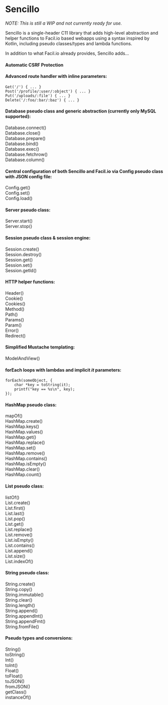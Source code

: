 # Sencillo

_NOTE: This is still a WIP and not currently ready for use._

Sencillo is a single-header C11 library that adds high-level abstraction and helper functions to Facil.io based webapps using a syntax inspired by Kotlin, including pseudo classes/types and lambda functions.

In addition to what Facil.io already provides, Sencillo adds...

#### Automatic CSRF Protection

#### Advanced route handler with inline parameters:
```
Get('/') { ... }
Post('/profile/:user/:object') { ... }
Put('/uploads/:file') { ... }
Delete('/:foo/:bar/:baz') { ... }
```
#### Database pseudo class and generic abstraction (currently only MySQL supported):
Database.connect()  
Database.close()  
Database.prepare()  
Database.bind()  
Database.exec()  
Database.fetchrow()  
Database.column()  

#### Central configuration of both Sencillo and Facil.io via Config pseudo class with JSON config file:
Config.get()  
Config.set()  
Config.load()  

#### Server pseudo class:
Server.start()  
Server.stop()  

#### Session pseudo class & session engine:
Session.create()  
Session.destroy()  
Session.get()  
Session.set()  
Session.getId()  

#### HTTP helper functions:
Header()  
Cookie()  
Cookies()  
Method()  
Path()  
Params()  
Param()  
Error()  
Redirect()  

#### Simplified Mustache templating:
ModelAndView()  

#### forEach loops with lambdas and implicit _it_ parameters:
```
forEach(someObject, {
    char *key = toString(it);
    printf("key == %s\n", key);
});
```

#### HashMap pseudo class:
mapOf()  
HashMap.create()  
HashMap.keys()  
HashMap.values()  
HashMap.get()  
HashMap.replace()  
HashMap.set()  
HashMap.remove()  
HashMap.contains()  
HashMap.isEmpty()  
HashMap.clear()  
HashMap.count()  

#### List pseudo class:
listOf()  
List.create()  
List.first()  
List.last()  
List.pop()  
List.get()  
List.replace()  
List.remove()  
List.isEmpty()  
List.contains()  
List.append()  
List.size()  
List.indexOf()  

#### String pseudo class:
String.create()  
String.copy()  
String.immutable()  
String.clear()  
String.length()  
String.append()  
String.appendInt()  
String.appendFmt()  
String.fromFile()  

#### Pseudo types and conversions:
String()  
toString()  
Int()  
toInt()  
Float()  
toFloat()  
toJSON()  
fromJSON()  
getClass()  
instanceOf()  
